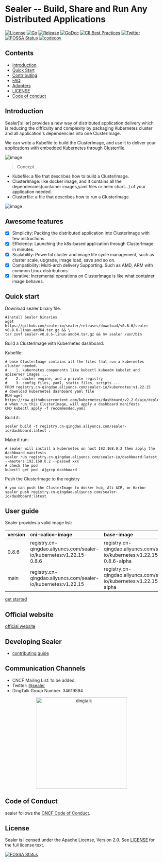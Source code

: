 # Sealer -- Build, Share and Run Any Distributed Applications

[![License](https://img.shields.io/badge/license-Apache%202-brightgreen.svg)](https://github.com/sealerio/sealer/blob/master/LICENSE)
[![Go](https://github.com/sealerio/sealer/actions/workflows/go.yml/badge.svg)](https://github.com/sealerio/sealer/actions/workflows/go.yml)
[![Release](https://github.com/sealerio/sealer/actions/workflows/release.yml/badge.svg)](https://github.com/sealerio/sealer/actions/workflows/release.yml)
[![GoDoc](https://godoc.org/github.com/sealerio/sealer?status.svg)](https://godoc.org/github.com/sealerio/sealer)
[![CII Best Practices](https://bestpractices.coreinfrastructure.org/projects/5205/badge)](https://bestpractices.coreinfrastructure.org/en/projects/5205)
[![Twitter](https://img.shields.io/badge/Follow-sealer-1DA1F2?logo=twitter)](https://twitter.com/sealer_oss)
[![FOSSA Status](https://app.fossa.com/api/projects/git%2Bgithub.com%2Fsealerio%2Fsealer.svg?type=shield)](https://app.fossa.com/projects/git%2Bgithub.com%2Fsealerio%2Fsealer?ref=badge_shield)
[![codecov](https://codecov.io/gh/sealerio/sealer/branch/main/graph/badge.svg?token=LH8XUR5YPL)](https://codecov.io/gh/sealerio/sealer)

## Contents

* [Introduction](#introduction)
* [Quick Start](#quick-start)
* [Contributing](./CONTRIBUTING.md)
* [FAQ](./FAQ.md)
* [Adopters](./Adopters.md)
* [LICENSE](LICENSE)
* [Code of conduct](./code-of-conduct.md)

## Introduction

Sealer[ˈsiːlər] provides a new way of distributed application delivery which is reducing the difficulty and complexity by packaging Kubernetes cluster and all application's dependencies into one ClusterImage.

We can write a Kubefile to build the ClusterImage, and use it to deliver your applications with embedded Kubernetes through Clusterfile.

![image](https://user-images.githubusercontent.com/8912557/117263291-b88b8700-ae84-11eb-8b46-838292e85c5c.png)

> Concept

* Kubefile: a file that describes how to build a ClusterImage.
* ClusterImage: like docker image, and it contains all the dependencies(container images,yaml files or helm chart...) of your application needed.
* Clusterfile: a file that describes how to run a ClusterImage.

![image](https://user-images.githubusercontent.com/8912557/117400612-97cf3a00-af35-11eb-90b9-f5dc8e8117b5.png)

## Awesome features

* [x] Simplicity: Packing the distributed application into ClusterImage with few instructions.
* [x] Efficiency: Launching the k8s-based application through ClusterImage in minutes.
* [x] Scalability: Powerful cluster and image life cycle management, such as cluster scale, upgrade, image load, save and so on.
* [x] Compatibility: Multi-arch delivery Supporting. Such as AMD, ARM with common Linux distributions.
* [x] Iterative: Incremental operations on ClusterImage is like what container image behaves.

## Quick start

Download sealer binary file.

```shell script
#install Sealer binaries
wget https://github.com/sealerio/sealer/releases/download/v0.8.6/sealer-v0.8.6-linux-amd64.tar.gz && \
tar zxvf sealer-v0.8.6-linux-amd64.tar.gz && mv sealer /usr/bin
```

Build a ClusterImage with Kubernetes dashboard:

Kubefile:

```shell script
# base ClusterImage contains all the files that run a kubernetes cluster needed.
#    1. kubernetes components like kubectl kubeadm kubelet and apiserver images ...
#    2. docker engine, and a private registry
#    3. config files, yaml, static files, scripts ...
FROM registry.cn-qingdao.aliyuncs.com/sealer-io/kubernetes:v1.22.15
# download kubernetes dashboard yaml file
RUN wget https://raw.githubusercontent.com/kubernetes/dashboard/v2.2.0/aio/deploy/recommended.yaml
# when run this ClusterImage, will apply a dashboard manifests
CMD kubectl apply -f recommended.yaml
```

Build it:

```shell script
sealer build -t registry.cn-qingdao.aliyuncs.com/sealer-io/dashboard:latest .
```

Make it run:

```shell script
# sealer will install a kubernetes on host 192.168.0.2 then apply the dashboard manifests
sealer run registry.cn-qingdao.aliyuncs.com/sealer-io/dashboard:latest --masters 192.168.0.2 --passwd xxx
# check the pod
kubectl get pod -A|grep dashboard
```

Push the ClusterImage to the registry

```shell script
# you can push the ClusterImage to docker hub, Ali ACR, or Harbor
sealer push registry.cn-qingdao.aliyuncs.com/sealer-io/dashboard:latest
```

## User guide

Sealer provides a valid image list:

| version |                             cni-calico-image                        |                                   base-image                              |
| :-----  | :-------------------------------------------------------------------| :-------------------------------------------------------------------------|
| 0.8.6   | registry.cn-qingdao.aliyuncs.com/sealer-io/kubernetes:v1.22.15-0.8.6| registry.cn-qingdao.aliyuncs.com/sealer-io/kubernetes:v1.22.15-0.8.6-alpha|
| main    | registry.cn-qingdao.aliyuncs.com/sealer-io/kubernetes:v1.22.15      | registry.cn-qingdao.aliyuncs.com/sealer-io/kubernetes:v1.22.15-alpha      |

[get started](http://sealer.cool/docs/getting-started/introduction.html)

## Official website

[official website](http://sealer.cool)

## Developing Sealer

* [contributing guide](./CONTRIBUTING.md)

## Communication Channels

* CNCF Mailing List: to be added.
* Twitter: [@sealer](https://twitter.com/sealer_oss)
* DingTalk Group Number: 34619594

<!-- markdownlint-disable -->
<div align="center">
  <img src="https://user-images.githubusercontent.com/31209634/199941518-82f88ba5-d13c-420c-9197-95a422f6b543.JPG" width="300" title="dingtalk">
</div>
<!-- markdownlint-restore -->

## Code of Conduct

sealer follows the [CNCF Code of Conduct](https://github.com/cncf/foundation/blob/master/code-of-conduct.md).

## License

Sealer is licensed under the Apache License, Version 2.0. See [LICENSE](LICENSE) for the full license text.

[![FOSSA Status](https://app.fossa.com/api/projects/git%2Bgithub.com%2Fsealerio%2Fsealer.svg?type=large)](https://app.fossa.com/projects/git%2Bgithub.com%2Fsealerio%2Fsealer?ref=badge_large)
